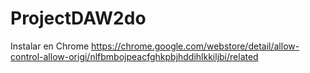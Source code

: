 # ProjectDAW2do
Instalar en Chrome
https://chrome.google.com/webstore/detail/allow-control-allow-origi/nlfbmbojpeacfghkpbjhddihlkkiljbi/related